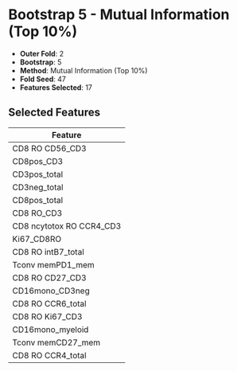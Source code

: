# Bootstrap 5 - Mutual Information (Top 10%)

- **Outer Fold**: 2
- **Bootstrap**: 5
- **Method**: Mutual Information (Top 10%)
- **Fold Seed**: 47
- **Features Selected**: 17

## Selected Features

| Feature |
|---------|
| CD8 RO CD56_CD3 |
| CD8pos_CD3 |
| CD3pos_total |
| CD3neg_total |
| CD8pos_total |
| CD8 RO_CD3 |
| CD8 ncytotox RO CCR4_CD3 |
| Ki67_CD8RO |
| CD8 RO intB7_total |
| Tconv memPD1_mem |
| CD8 RO CD27_CD3 |
| CD16mono_CD3neg |
| CD8 RO CCR6_total |
| CD8  RO Ki67_CD3 |
| CD16mono_myeloid |
| Tconv memCD27_mem |
| CD8 RO CCR4_total |
